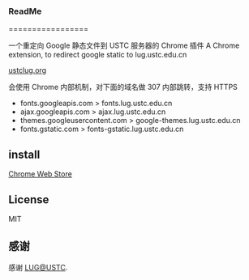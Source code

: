 ### ReadMe
=================

一个重定向 Google 静态文件到 USTC 服务器的 Chrome 插件
A Chrome extension, to redirect google static to lug.ustc.edu.cn

[ustclug.org](https://servers.ustclug.org/2014/07/ustc-blog-force-google-fonts-proxy/)

会使用 Chrome 内部机制，对下面的域名做 307 内部跳转，支持 HTTPS

- fonts.googleapis.com > fonts.lug.ustc.edu.cn
- ajax.googleapis.com > ajax.lug.ustc.edu.cn
- themes.googleusercontent.com > google-themes.lug.ustc.edu.cn
- fonts.gstatic.com > fonts-gstatic.lug.ustc.edu.cn

## install

[Chrome Web Store](https://chrome.google.com/webstore/detail/redirect-google-web-fonts/ligajndioeicojfjafpcpdmmacipiiie/related)

## License

MIT

## 感谢

感谢 [LUG@USTC](https://lug.ustc.edu.cn/wiki/start).


